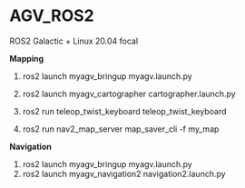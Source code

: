 # AGV_ROS2

ROS2 Galactic + Linux 20.04 focal


**Mapping**

1. ros2 launch myagv_bringup myagv.launch.py
2. ros2 launch myagv_cartographer cartographer.launch.py
3. ros2 run teleop_twist_keyboard teleop_twist_keyboard

3. ros2 run nav2_map_server map_saver_cli -f my_map

**Navigation**

1. ros2 launch myagv_bringup myagv.launch.py
2. ros2 launch myagv_navigation2 navigation2.launch.py
